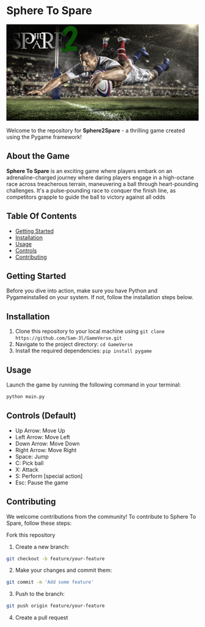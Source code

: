 # Sphere To Spare

![Sphere To Spare](loader1.png)

Welcome to the repository for **Sphere2Spare** - a thrilling game created using the Pygame framework!

## About the Game
**Sphere To Spare** is an exciting game where players embark on an adrenaline-charged journey where daring players engage in a high-octane race across treacherous terrain, maneuvering a ball through heart-pounding challenges. It's a pulse-pounding race to conquer the finish line, as competitors grapple to guide the ball to victory against all odds

## Table Of Contents
- [Getting Started](#getting-started)
- [Installation](#installation)
- [Usage](#usage)
- [Controls](#controls)
- [Contributing](#contributing)

## Getting Started
Before you dive into action, make sure you have Python and Pygameinstalled on your system. If not, follow the installation steps below.

## Installation
1. Clone this repository to your local machine using `git clone https://github.com/Sam-3l/GameVerse.git`
2. Navigate to the project directory: `cd GameVerse`
3. Install the required dependencies: `pip install pygame`

## Usage
Launch the game by running the following command in your terminal:
```bash
python main.py
```

## Controls (Default)
- Up Arrow: Move Up
- Left Arrow: Move Left
- Down Arrow: Move Down
- Right Arrow: Move Right
- Space: Jump
- C: Pick ball
- X: Attack
- S: Perform [special action]
- Esc: Pause the game

## Contributing
We welcome contributions from the community! To contribute to Sphere To Spare, follow these steps:

Fork this repository
1. Create a new branch:
```bash
git checkout -b feature/your-feature
```
2. Make your changes and commit them:
```bash
git commit -m 'Add some feature'
```
3. Push to the branch:
```bash
git push origin feature/your-feature
```
4. Create a pull request
